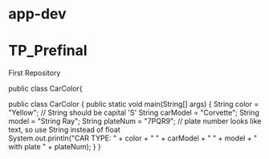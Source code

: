 
# app-dev
# TP_Prefinal
First Repository

public class CarColor{

public class CarColor {
    public static void main(String[] args) {
        String color = "Yellow";         // String should be capital 'S'
        String carModel = "Corvette";
        String model = "String Ray";
        String plateNum = "7PQR9";     // plate number looks like text, so use String instead of float   
        System.out.println("CAR TYPE: " + color + " " + carModel + " " + model + " with plate " + plateNum);
   }
}



